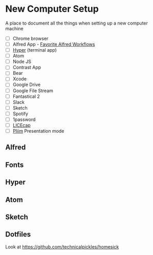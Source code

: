 # New Computer Setup
A place to document all the things when setting up a new computer machine

- [ ] Chrome browser
- [ ] Alfred App - [Favorite Alfred Workflows](https://github.com/derekshirk/alfred-workflows)
- [ ] [Hyper](https://hyper.is) (terminal app)
- [ ] Atom
- [ ] Node JS
- [ ] Contrast App
- [ ] Bear
- [ ] Xcode
- [ ] Google Drive
- [ ] Google File Stream
- [ ] Fantastical 2
- [ ] Slack
- [ ] Sketch
- [ ] Spotify
- [ ] 1password
- [ ] [LICEcap](https://www.cockos.com/licecap)
- [ ] [Pliim](https://zehfernandes.github.io/pliim) Presentation mode 

## Alfred

## Fonts

## Hyper

## Atom

## Sketch

## Dotfiles

Look at https://github.com/technicalpickles/homesick



